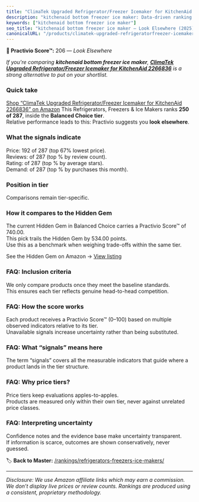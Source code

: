 ```yaml
---
title: "ClimaTek Upgraded Refrigerator/Freezer Icemaker for KitchenAid 2266836"
description: "kitchenaid bottom freezer ice maker: Data-driven ranking using the Practivio Score™. Positioned by quality, value, demand, findability, momentum."
keywords: ["kitchenaid bottom freezer ice maker"]
seo_title: "kitchenaid bottom freezer ice maker — Look Elsewhere (2025)"
canonicalURL: "/products/climatek-upgraded-refrigeratorfreezer-icemaker-for-kitchenaid-2266836-B086LFSX11/"
---
```


**🚫 Practivio Score™:** 206 — _Look Elsewhere_


*If you're comparing **kitchenaid bottom freezer ice maker**, **[ClimaTek Upgraded Refrigerator/Freezer Icemaker for KitchenAid 2266836](https://www.amazon.com/dp/B086LFSX11?tag=practivio-20)** is a strong alternative to put on your shortlist.*
### Quick take
[Shop “ClimaTek Upgraded Refrigerator/Freezer Icemaker for KitchenAid 2266836” on Amazon](https://www.amazon.com/dp/B086LFSX11?tag=practivio-20)
This Refrigerators, Freezers & Ice Makers ranks **250 of 287**, inside the **Balanced Choice tier**.  
Relative performance leads to this: Practivio suggests you **look elsewhere**.

### What the signals indicate
Price: 192 of 287 (top 67% lowest price).  
Reviews:  of 287 (top % by review count).  
Rating:  of 287 (top % by average stars).  
Demand:  of 287 (top % by purchases this month).

### Position in tier
Comparisons remain tier-specific.

### How it compares to the Hidden Gem
The current Hidden Gem in Balanced Choice carries a Practivio Score™ of 740.00.  
This pick trails the Hidden Gem by 534.00 points.  
Use this as a benchmark when weighing trade-offs within the same tier.  

See the Hidden Gem on Amazon → [View listing](https://www.amazon.com/dp/B07J1YVSNQ?tag=practivio-20)

### FAQ: Inclusion criteria
We only compare products once they meet the baseline standards.  
This ensures each tier reflects genuine head-to-head competition.

### FAQ: How the score works
Each product receives a Practivio Score™ (0–100) based on multiple observed indicators relative to its tier.  
Unavailable signals increase uncertainty rather than being substituted.

### FAQ: What “signals” means here
The term “signals” covers all the measurable indicators that guide where a product lands in the tier structure.

### FAQ: Why price tiers?
Price tiers keep evaluations apples-to-apples.  
Products are measured only within their own tier, never against unrelated price classes.

### FAQ: Interpreting uncertainty
Confidence notes and the evidence base make uncertainty transparent.  
If information is scarce, outcomes are shown conservatively, never guessed.


🏷️ **Back to Master:** [/rankings/refrigerators-freezers-ice-makers/](/rankings/refrigerators-freezers-ice-makers/)

---
_Disclosure: We use Amazon affiliate links which may earn a commission. We don’t display live prices or review counts. Rankings are produced using a consistent, proprietary methodology._
